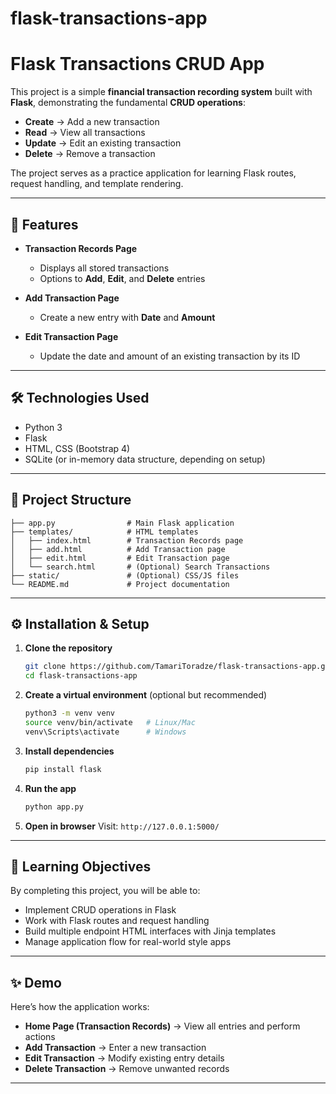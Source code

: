 # flask-transactions-app
# Flask Transactions CRUD App

This project is a simple **financial transaction recording system** built with **Flask**, demonstrating the fundamental **CRUD operations**:

* **Create** → Add a new transaction
* **Read** → View all transactions
* **Update** → Edit an existing transaction
* **Delete** → Remove a transaction

The project serves as a practice application for learning Flask routes, request handling, and template rendering.

---

## 🚀 Features

* **Transaction Records Page**

  * Displays all stored transactions
  * Options to **Add**, **Edit**, and **Delete** entries

* **Add Transaction Page**

  * Create a new entry with **Date** and **Amount**

* **Edit Transaction Page**

  * Update the date and amount of an existing transaction by its ID

---

## 🛠️ Technologies Used

* Python 3
* Flask
* HTML, CSS (Bootstrap 4)
* SQLite (or in-memory data structure, depending on setup)

---

## 📂 Project Structure

```
├── app.py                # Main Flask application
├── templates/            # HTML templates
│   ├── index.html        # Transaction Records page
│   ├── add.html          # Add Transaction page
│   ├── edit.html         # Edit Transaction page
│   └── search.html       # (Optional) Search Transactions
├── static/               # (Optional) CSS/JS files
└── README.md             # Project documentation
```

---

## ⚙️ Installation & Setup

1. **Clone the repository**

   ```bash
   git clone https://github.com/TamariToradze/flask-transactions-app.git
   cd flask-transactions-app
   ```

2. **Create a virtual environment** (optional but recommended)

   ```bash
   python3 -m venv venv
   source venv/bin/activate   # Linux/Mac
   venv\Scripts\activate      # Windows
   ```

3. **Install dependencies**

   ```bash
   pip install flask
   ```

4. **Run the app**

   ```bash
   python app.py
   ```

5. **Open in browser**
   Visit: `http://127.0.0.1:5000/`

---

## 📖 Learning Objectives

By completing this project, you will be able to:

* Implement CRUD operations in Flask
* Work with Flask routes and request handling
* Build multiple endpoint HTML interfaces with Jinja templates
* Manage application flow for real-world style apps

---

## ✨ Demo

Here’s how the application works:

* **Home Page (Transaction Records)** → View all entries and perform actions
* **Add Transaction** → Enter a new transaction
* **Edit Transaction** → Modify existing entry details
* **Delete Transaction** → Remove unwanted records

---

